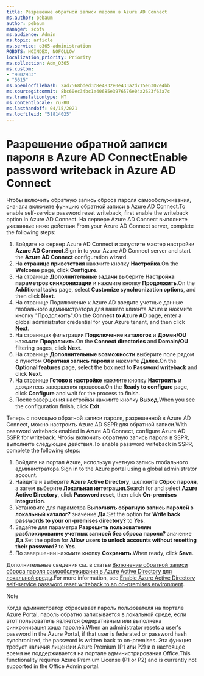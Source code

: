 ```yaml
---
title: Разрешение обратной записи пароля в Azure AD Connect
ms.author: pebaum
author: pebaum
manager: scotv
ms.audience: Admin
ms.topic: article
ms.service: o365-administration
ROBOTS: NOINDEX, NOFOLLOW
localization_priority: Priority
ms.collection: Adm_O365
ms.custom:
- "9002933"
- "5615"
ms.openlocfilehash: 2ad7568bded3c8e4832e0e433a2d715e6307e4bb
ms.sourcegitcommit: 8bc60ec34bc1e40685e3976576e04a2623f63a7c
ms.translationtype: HT
ms.contentlocale: ru-RU
ms.lasthandoff: 04/15/2021
ms.locfileid: "51814025"
---
```

# <a name="enable-password-writeback-in-azure-ad-connect"></a><span data-ttu-id="906d2-102">Разрешение обратной записи пароля в Azure AD Connect</span><span class="sxs-lookup"><span data-stu-id="906d2-102">Enable password writeback in Azure AD Connect</span></span>

<span data-ttu-id="906d2-103">Чтобы включить обратную запись сброса пароля самообслуживания, сначала включите функцию обратной записи в Azure AD Connect.</span><span class="sxs-lookup"><span data-stu-id="906d2-103">To enable self-service password reset writeback, first enable the writeback option in Azure AD Connect.</span></span> <span data-ttu-id="906d2-104">На сервере Azure AD Connect выполните указанные ниже действия.</span><span class="sxs-lookup"><span data-stu-id="906d2-104">From your Azure AD Connect server, complete the following steps:</span></span>

1. <span data-ttu-id="906d2-105">Войдите на сервер Azure AD Connect и запустите мастер настройки **Azure AD Connect**.</span><span class="sxs-lookup"><span data-stu-id="906d2-105">Sign in to your Azure AD Connect server and start the **Azure AD Connect** configuration wizard.</span></span>
2. <span data-ttu-id="906d2-106">На **странице приветствия** нажмите кнопку **Настройка**.</span><span class="sxs-lookup"><span data-stu-id="906d2-106">On the **Welcome** page, click **Configure**.</span></span>
3. <span data-ttu-id="906d2-107">На странице **Дополнительные задачи** выберите **Настройка параметров синхронизации** и нажмите кнопку **Продолжить**.</span><span class="sxs-lookup"><span data-stu-id="906d2-107">On the **Additional tasks** page, select **Customize synchronization options**, and then click **Next**.</span></span>
4. <span data-ttu-id="906d2-108">На странице Подключение к Azure AD введите учетные данные глобального администратора для вашего клиента Azure и нажмите кнопку "Продолжить".</span><span class="sxs-lookup"><span data-stu-id="906d2-108">On the **Connect to Azure AD** page, enter a global administrator credential for your Azure tenant, and then click **Next**.</span></span>
5. <span data-ttu-id="906d2-109">На страницах фильтрации **Подключение каталогов** и **Домен/OU** нажмите **Продолжить**.</span><span class="sxs-lookup"><span data-stu-id="906d2-109">On the **Connect directories** and **Domain/OU** filtering pages, click **Next**.</span></span>
6. <span data-ttu-id="906d2-110">На странице **Дополнительные возможности** выберите поле рядом с пунктом **Обратная запись пароля** и нажмите **Далее**.</span><span class="sxs-lookup"><span data-stu-id="906d2-110">On the **Optional features** page, select the box next to **Password writeback** and click **Next**.</span></span>
7. <span data-ttu-id="906d2-111">На странице **Готово к настройке** нажмите кнопку **Настроить** и дождитесь завершения процесса.</span><span class="sxs-lookup"><span data-stu-id="906d2-111">On the **Ready to configure** page, click **Configure** and wait for the process to finish.</span></span>
8. <span data-ttu-id="906d2-112">После завершения настройки нажмите кнопку **Выход**.</span><span class="sxs-lookup"><span data-stu-id="906d2-112">When you see the configuration finish, click **Exit**.</span></span>

<span data-ttu-id="906d2-113">Теперь с помощью обратной записи пароля, разрешенной в Azure AD Connect, можно настроить Azure AD SSPR для обратной записи.</span><span class="sxs-lookup"><span data-stu-id="906d2-113">With password writeback enabled in Azure AD Connect, configure Azure AD SSPR for writeback.</span></span>  <span data-ttu-id="906d2-114">Чтобы включить обратную запись пароля в SSPR, выполните следующие действия.</span><span class="sxs-lookup"><span data-stu-id="906d2-114">To enable password writeback in SSPR, complete the following steps:</span></span>

1. <span data-ttu-id="906d2-115">Войдите на портал Azure, используя учетную запись глобального администратора.</span><span class="sxs-lookup"><span data-stu-id="906d2-115">Sign in to the Azure portal using a global administrator account.</span></span>
2. <span data-ttu-id="906d2-116">Найдите и выберите **Azure Active Directory**, щелкните **Сброс пароля**, а затем выберите **Локальная интеграция**.</span><span class="sxs-lookup"><span data-stu-id="906d2-116">Search for and select **Azure Active Directory**, click **Password reset**, then click **On-premises integration**.</span></span>
3. <span data-ttu-id="906d2-117">Установите для параметра **Выполнять обратную запись паролей в локальный каталог?** значение **Да**.</span><span class="sxs-lookup"><span data-stu-id="906d2-117">Set the option for **Write back passwords to your on-premises directory?** to **Yes**.</span></span>
4. <span data-ttu-id="906d2-118">Задайте для параметра **Разрешить пользователям разблокирование учетных записей без сброса пароля?** значение **Да**.</span><span class="sxs-lookup"><span data-stu-id="906d2-118">Set the option for **Allow users to unlock accounts without resetting their password?** to **Yes**.</span></span>
5. <span data-ttu-id="906d2-119">По завершении нажмите кнопку **Сохранить**.</span><span class="sxs-lookup"><span data-stu-id="906d2-119">When ready, click **Save**.</span></span>

<span data-ttu-id="906d2-120">Дополнительные сведения см. в статье [Включение обратной записи сброса пароля самообслуживания в Azure Active Directory для локальной среды](https://docs.microsoft.com/azure/active-directory/authentication/tutorial-enable-sspr-writeback).</span><span class="sxs-lookup"><span data-stu-id="906d2-120">For more information, see [Enable Azure Active Directory self-service password reset writeback to an on-premises environment](https://docs.microsoft.com/azure/active-directory/authentication/tutorial-enable-sspr-writeback).</span></span>

> [!NOTE]
>  <span data-ttu-id="906d2-121">Когда администратор сбрасывает пароль пользователя на портале Azure Portal, пароль обратно записывается в локальной среде, если этот пользователь является федеративным или выполнена синхронизация хэша паролей.</span><span class="sxs-lookup"><span data-stu-id="906d2-121">When an administrator resets a user's password in the Azure Portal, if that user is federated or password hash synchronized, the password is written back to on-premises.</span></span> <span data-ttu-id="906d2-122">Эта функция требует наличия лицензии Azure Premium (P1 или P2) и в настоящее время не поддерживается на портале администрирования Office.</span><span class="sxs-lookup"><span data-stu-id="906d2-122">This functionality requires Azure Premium License (P1 or P2) and is currently not supported in the Office Admin portal.</span></span>
